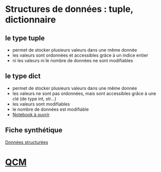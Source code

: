 # Structures de données : tuple, dictionnaire

## le type tuple
* permet de stocker plusieurs valeurs dans une même donnée 
* les valeurs sont ordonnées et accessibles grâce à un indice entier
* ni les valeurs ni le nombre de données ne sont modifiables
## le type dict
* permet de stocker plusieurs valeurs dans une même donnée 
* les valeurs ne sont pas ordonnées, mais sont accessibles grâce à une clé (de type int, str...)
* les valeurs sont modifiables
* le nombre de données est modifiable
* [Notebook à ouvrir](https://github.com/thfruchart/1nsi-2020/blob/master/Chap18/dictionnaire.ipynb)
## Fiche synthétique
[Données structurées](https://github.com/thfruchart/1nsi-2020/blob/master/Chap18/Synth%C3%A8se-Donn%C3%A9es-Structur%C3%A9es.pdf)
# [QCM](https://genumsi.inria.fr/qcm.php?h=24d8334aee46d585af92f39b9dfdd143)
